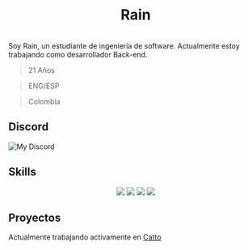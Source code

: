 <h1 align="center">
  <b>Rain</b>
</h1>
<br>
Soy Rain, un estudiante de ingenieria de software. Actualmente estoy trabajando como desarrollador Back-end.

<p>
  
> 21 Años

> ENG/ESP

> Colombia
</p>

## Discord

![My Discord](https://discord-readme-badge.vercel.app/api?id=249600415040012309)

## Skills
<p>
<div align="center">
  <img src="https://img.shields.io/badge/-Python-98b982?style=for-the-badge&logo=python&logoColor=98b982&labelColor=282828">
  <img src="https://img.shields.io/badge/JavaScript-323330?style=for-the-badge&logo=javascript&logoColor=282828">
  <img src="https://img.shields.io/badge/TypeScript-007ACC?style=for-the-badge&logo=typescript&logoColor=282828">
  <img src="https://img.shields.io/badge/MySQL-007ACC?style=for-the-badge&logo=mysql&logoColor=282828">
</div>
</p>

## Proyectos

Actualmente trabajando activamente en [Catto](https://github.com/CattoBot)
